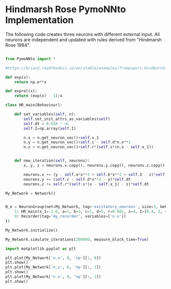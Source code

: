 # Hindmarsh Rose PymoNNto Implementation

The following code creates three neurons with different external input. All neurons are independent and updated with rules derived from "Hindmarsh Rose 1984".

























```python
from PymoNNto import *

#https://brian2.readthedocs.io/en/stable/examples/frompapers.Hindmarsh_Rose_1984.html

def exp(x):
    return np.e**x

def exprel(x):
    return (exp(x) - 1)/x

class HR_main(Behaviour):

    def set_variables(self, n):
        self.set_init_attrs_as_variables(self)
        self.dt = 0.01# * ms
        self.I=np.array(self.I)

        n.x = n.get_neuron_vec()+self.x_1
        n.y = n.get_neuron_vec()+self.c - self.d*n.x**2
        n.z = n.get_neuron_vec()+self.r*(self.s*(n.x - self.x_1))


    def new_iteration(self, neurons):
        x, y, z = neurons.x.copy(), neurons.y.copy(), neurons.z.copy()

        neurons.x += (y - self.a*x**3 + self.b*x**2 + self.I - z)*self.dt
        neurons.y += (self.c - self.d*x**2 - y)*self.dt
        neurons.z += self.r*(self.s*(x - self.x_1) - z)*self.dt

My_Network = Network()


N_e = NeuronGroup(net=My_Network, tag='excitatory_neurons', size=3, behaviour={
    1: HR_main(x_1=-1.6, a=1, b=3, c=1, d=5, r=0.001, s=4, I=[0.4, 2, 4]),
    9: Recorder(tag='my_recorder', variables=['n.x'])
})

My_Network.initialize()

My_Network.simulate_iterations(200000, measure_block_time=True)

import matplotlib.pyplot as plt

plt.plot(My_Network['n.x', 0, 'np'][:, 0])
plt.show()
plt.plot(My_Network['n.x', 0, 'np'][:, 1])
plt.show()
plt.plot(My_Network['n.x', 0, 'np'][:, 2])
plt.show()
```



















